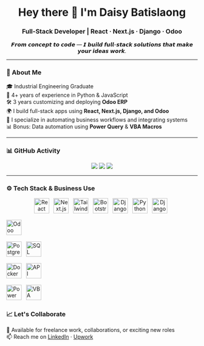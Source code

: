 <h1 align="center">Hey there 👋 I'm Daisy Batislaong</h1>
<h3 align="center">Full-Stack Developer | React · Next.js · Django · Odoo</h3>

<p align="center"><i>𝙁𝙧𝙤𝙢 𝙘𝙤𝙣𝙘𝙚𝙥𝙩 𝙩𝙤 𝙘𝙤𝙙𝙚 — 𝙄 𝙗𝙪𝙞𝙡𝙙 𝙛𝙪𝙡𝙡-𝙨𝙩𝙖𝙘𝙠 𝙨𝙤𝙡𝙪𝙩𝙞𝙤𝙣𝙨 𝙩𝙝𝙖𝙩 𝙢𝙖𝙠𝙚 𝙮𝙤𝙪𝙧 𝙞𝙙𝙚𝙖𝙨 𝙬𝙤𝙧𝙠.</i></p>

---

### 🧠 About Me

🎓 Industrial Engineering Graduate  
💼 4+ years of experience in Python & JavaScript  
🛠️ 3 years customizing and deploying **Odoo ERP**  
🌍 I build full-stack apps using **React, Next.js, Django, and Odoo**  
🔌 I specialize in automating business workflows and integrating systems  
📊 Bonus: Data automation using **Power Query** & **VBA Macros**

---

### 📊 GitHub Activity

<p align="center">
  <img src="https://github-readme-stats.vercel.app/api?username=daisybatislaong&show_icons=true&theme=radical" />
  <img src="https://streak-stats.demolab.com?user=daisybatislaong&theme=radical&hide_border=true" />
  <img src="https://github-readme-stats.vercel.app/api/top-langs/?username=daisybatislaong&layout=compact&theme=radical" />
</p>

---
### ⚙️ Tech Stack & Business Use
<p align="center"> <!-- Frontend --> <img src="https://cdn.jsdelivr.net/gh/devicons/devicon/icons/react/react-original.svg" height="40" alt="React" />&nbsp;&nbsp; <img src="https://cdn.jsdelivr.net/gh/devicons/devicon/icons/nextjs/nextjs-original.svg" height="40" alt="Next.js" />&nbsp;&nbsp; <img src="https://cdn.jsdelivr.net/gh/devicons/devicon/icons/tailwindcss/tailwindcss-plain.svg" height="40" alt="Tailwind CSS" />&nbsp;&nbsp; <img src="https://cdn.jsdelivr.net/gh/devicons/devicon/icons/bootstrap/bootstrap-plain.svg" height="40" alt="Bootstrap" />&nbsp;&nbsp; <!-- Backend -->
<img src="https://cdn.jsdelivr.net/gh/devicons/devicon/icons/django/django-plain.svg" height="40" alt="Django" />  
<img src="https://cdn.jsdelivr.net/gh/devicons/devicon/icons/python/python-original.svg" height="40" alt="Python" />  
<img src="https://static-00.iconduck.com/assets.00/drf-icon-1024x1024-zr3o08pt.png" height="40" alt="Django REST Framework" />  

<!-- ERP -->
<img src="https://cdn.jsdelivr.net/gh/simple-icons/simple-icons/icons/odoo.svg" height="40" alt="Odoo" />  

<!-- Databases -->
<img src="https://cdn.jsdelivr.net/gh/devicons/devicon/icons/postgresql/postgresql-original.svg" height="40" alt="PostgreSQL" />  
<img src="https://img.icons8.com/color/48/microsoft-sql-server.png" height="40" alt="SQL Server" />  

<!-- DevOps & Integration -->
<img src="https://cdn.jsdelivr.net/gh/devicons/devicon/icons/docker/docker-original.svg" height="40" alt="Docker" />  
<img src="https://img.icons8.com/fluency/48/api.png" height="40" alt="API Integration" />  

<!-- Data Automation -->
<img src="https://img.icons8.com/color/48/microsoft-excel-2019--v1.png" height="40" alt="Power Query" />  
<img src="https://img.icons8.com/office/40/macros.png" height="40" alt="VBA Macros" />

</p>

### 📈 Let's Collaborate

💬 Available for freelance work, collaborations, or exciting new roles  
📫 Reach me on [LinkedIn](https://www.linkedin.com/in/daisybatislaong/) · [Upwork](https://www.upwork.com/freelancers/~010343c6a164cae23d)

